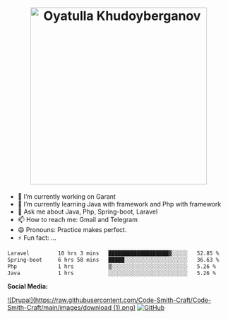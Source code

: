 <h1 align="center">
  <img src="https://raw.githubusercontent.com/Code-Smith-Craft/Code-Smith-Craft/main/images/DALL·E 2025-01-10 23.02.18 - A stylized digital banner featuring the name 'Oyatulla Khudoyberganov' in elegant, bold lettering. The background should be a gradient of vibrant blue.webp" alt="Oyatulla Khudoyberganov" height="400"/>
</h1>

- 🔭 I’m currently working on Garant 
- 🌱 I’m currently learning Java with framework and Php with framework
- 💬 Ask me about Java, Php, Spring-boot, Laravel
- 📫 How to reach me: Gmail and Telegram
- 😄 Pronouns: Practice makes perfect.
- ⚡ Fun fact: ...

```txt
Laravel         10 hrs 3 mins   ███████████████████▓░░░░░   52.85 %
Spring-boot     6 hrs 58 mins   █████░░░░░░░░░░░░░░░░░░░░   36.63 %
Php             1 hrs           ▒░░░░░░░░░░░░░░░░░░░░░░░░   5.26 %
Java            1 hrs           ░░░░░░░░░░░░░░░░░░░░░░░░░   5.26 %
```

**Social Media:**

[![Drupal](https://raw.githubusercontent.com/Code-Smith-Craft/Code-Smith-Craft/main/images/download (1).png)](https://www.drupal.org/u/hussainweb)
[![GitHub](https://raw.githubusercontent.com/Code-Smith-Craft/Code-Smith-Craft/main/images/youtube.png)](https://github.com/hussainweb)
